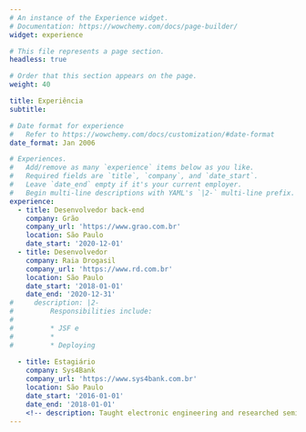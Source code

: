 ```yaml
---
# An instance of the Experience widget.
# Documentation: https://wowchemy.com/docs/page-builder/
widget: experience

# This file represents a page section.
headless: true

# Order that this section appears on the page.
weight: 40

title: Experiência
subtitle:

# Date format for experience
#   Refer to https://wowchemy.com/docs/customization/#date-format
date_format: Jan 2006

# Experiences.
#   Add/remove as many `experience` items below as you like.
#   Required fields are `title`, `company`, and `date_start`.
#   Leave `date_end` empty if it's your current employer.
#   Begin multi-line descriptions with YAML's `|2-` multi-line prefix.
experience:
  - title: Desenvolvedor back-end
    company: Grão
    company_url: 'https://www.grao.com.br'
    location: São Paulo
    date_start: '2020-12-01'
  - title: Desenvolvedor
    company: Raia Drogasil
    company_url: 'https://www.rd.com.br'
    location: São Paulo
    date_start: '2018-01-01'
    date_end: '2020-12-31'
#     description: |2-
#         Responsibilities include:
# 
#         * JSF e 
#         * 
#         * Deploying
        
  - title: Estagiário
    company: Sys4Bank
    company_url: 'https://www.sys4bank.com.br'
    location: São Paulo
    date_start: '2016-01-01'
    date_end: '2018-01-01'
    <!-- description: Taught electronic engineering and researched semiconductor physics. -->
---
```

